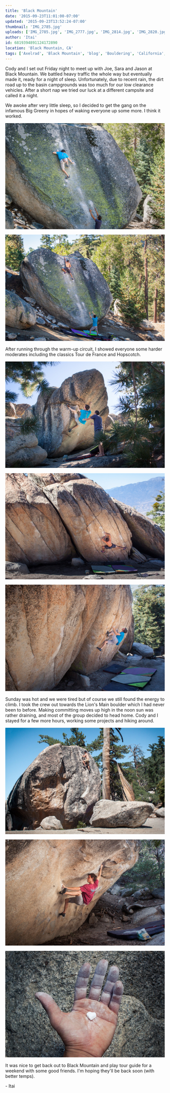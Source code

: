 ```yaml
---
title: 'Black Mountain'
date: '2015-09-23T11:01:00-07:00'
updated: '2015-09-23T13:52:24-07:00'
thumbnail: 'IMG_2785.jpg'
uploads: ['IMG_2785.jpg', 'IMG_2777.jpg', 'IMG_2814.jpg', 'IMG_2820.jpg', 'IMG_2830.jpg', 'IMG_2861-2.jpg', 'IMG_2883-2.jpg', 'IMG_2863-2.jpg']
author: 'Itai'
id: 6819394891124172890
location: 'Black Mountain, CA'
tags: ['Axelrad', 'Black Mountain', 'blog', 'Bouldering', 'California', 'Five Ten', 'flash', 'granite', 'highball', 'Itai']
---
```


Cody and I set out Friday night to meet up with Joe, Sara and Jason at Black Mountain. We battled heavy traffic the whole way but eventually made it, ready for a night of sleep. Unfortunately, due to recent rain, the dirt road up to the basin campgrounds was too much for our low clearance vehicles. After a short nap we tried our luck at a different campsite and called it a night.

We awoke after very little sleep, so I decided to get the gang on the infamous Big Greeny in hopes of waking everyone up some more. I think it worked.

![Cody, a move away from peeling off the wall.](uploads/IMG_2785.jpg)

![Joe, staying composed on the committing last move.](uploads/IMG_2777.jpg)

After running through the warm-up circuit, I showed everyone some harder moderates including the classics Tour de France and Hopscotch.

![Cody, on a problem I put up several years ago called Captain America.](uploads/IMG_2814.jpg)

![Joe, on the elevator door move of Tour de France Sit.](uploads/IMG_2820.jpg)

![Cody on Tour de France.](uploads/IMG_2830.jpg)

Sunday was hot and we were tired but of course we still found the energy to climb. I took the crew out towards the Lion's Main boulder which I had never been to before. Making committing moves up high in the noon sun was rather draining, and most of the group decided to head home. Cody and I stayed for a few more hours, working some projects and hiking around.

![Jason slabbing it up.](uploads/IMG_2861-2.jpg)

![Cody, figuring out his beta on Loh Roof.](uploads/IMG_2883-2.jpg)

![Chalk Heart](uploads/IMG_2863-2.jpg)

It was nice to get back out to Black Mountain and play tour guide for a weekend with some good friends. I'm hoping they'll be back soon (with better temps).

\- Itai
